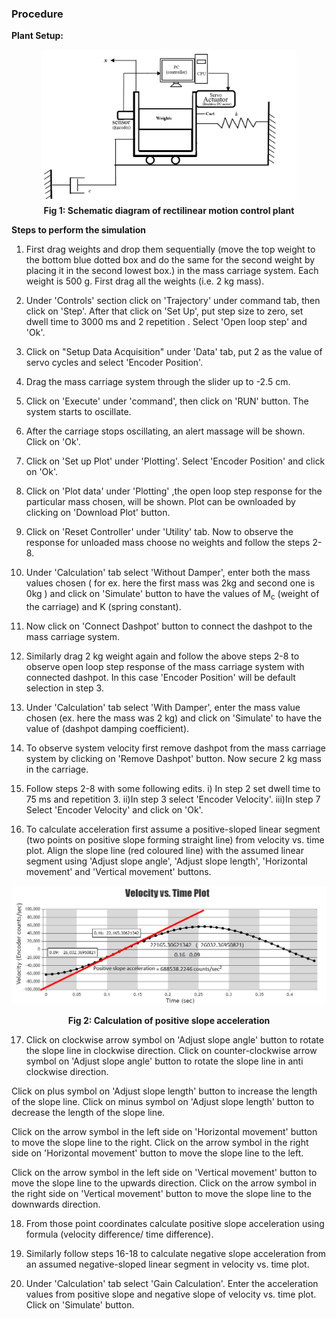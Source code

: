 ### Procedure

**Plant Setup:**
								
<div align="center">
<img  src="./images/scth.png" style="width:81%;height:30%"><br/>
<b>Fig 1: Schematic diagram of rectilinear motion control plant</b>
</div>
								
								
**Steps to perform the simulation**
								
1. First drag weights and drop them sequentially (move the top weight to the bottom blue dotted box and do the same for the second weight by placing it in the second lowest box.) in the mass carriage system. 
Each weight is 500 g. First drag all the weights (i.e. 2 kg mass).
							  
2. Under 'Controls' section click on 'Trajectory' under command tab, then click on 'Step'. After that click on 'Set Up', put step size to zero, set dwell time to 3000 ms and 2 repetition . Select 'Open loop step' and 'Ok'.
							 
3. Click on "Setup Data Acquisition" under 'Data' tab, put 2 as the value of servo cycles and select 'Encoder Position'.

4. Drag the mass carriage system through the slider up to -2.5 cm.

5. Click on 'Execute' under 'command', then click on 'RUN' button. The system starts to oscillate.

6. After the carriage stops oscillating, an alert massage will be shown. Click on 'Ok'.

7. Click on 'Set up Plot' under 'Plotting'. Select 'Encoder Position' and click on 'Ok'.

8.  Click on 'Plot data' under 'Plotting' ,the open loop step response for the particular mass chosen, will be shown. Plot can be ownloaded by clicking on 'Download Plot' button.
							 
9. Click on 'Reset Controller' under 'Utility' tab. Now to observe the response for unloaded mass choose no weights and follow the steps 2-8.
							
10. Under 'Calculation' tab select 'Without Damper', enter both the mass values chosen ( for ex. here the first mass was 2kg and second one is 0kg ) and click on 'Simulate' button to have the values of M<sub>c</sub> (weight of the carriage) and K (spring constant).

11. Now click on 'Connect Dashpot' button to connect the dashpot to the mass carriage system.
							 
12. Similarly drag 2 kg weight again and follow the above steps 2-8 to observe open loop step response of the mass carriage system with connected dashpot.
In this case 'Encoder Position' will be default selection in step 3.
							 
13. Under 'Calculation' tab select 'With Damper', enter the mass value chosen (ex. here the mass was 2 kg) and click on 'Simulate' to have the value of (dashpot damping coefficient).
							 
14. To observe system velocity first remove dashpot from the mass carriage system by clicking on 'Remove Dashpot' button. Now secure 2 kg mass in the carriage.
							 
15. Follow steps 2-8 with some following edits.
i) In step 2 set dwell time to 75 ms and repetition 3.
ii)In step 3 select 'Encoder Velocity'.
iii)In step 7 Select 'Encoder Velocity' and click on 'Ok'.
					 
16. To calculate acceleration first assume a positive-sloped linear segment (two points on positive slope forming straight line) from velocity vs. time plot. Align the slope line (red coloured line) 
with the assumed linear segment using 'Adjust slope angle', 'Adjust slope length', 'Horizontal movement' and 'Vertical movement' buttons.

<div align="center">
<img  src="./images/plot2.png" class="img-fluid"><br/>
	
<b>Fig 2: Calculation of positive slope acceleration</b>
</div>
							 
17. Click on clockwise arrow symbol on 'Adjust slope angle' button to rotate the slope line in clockwise direction.
Click on counter-clockwise arrow symbol on 'Adjust slope angle' button to rotate the slope line in anti clockwise direction.

Click on plus symbol on 'Adjust slope length' button to increase the length of the slope line.
Click on minus symbol on 'Adjust slope length' button to decrease the length of the slope line.

Click on the arrow symbol in the left side on 'Horizontal movement' button to move the slope line to the right.
Click on the arrow symbol in the right side on 'Horizontal movement' button to move the slope line to the left.
								
Click on the arrow symbol in the left side on 'Vertical movement' button to move the slope line to the upwards direction.
Click on the arrow symbol in the right side on 'Vertical movement' button to move the slope line to the downwards direction.
							 
18. From those point coordinates calculate positive slope acceleration using formula (velocity difference/ time difference).
    
19. Similarly follow steps 16-18 to calculate negative slope acceleration from an assumed negative-sloped linear segment in velocity vs. time plot.

20. Under 'Calculation' tab select 'Gain Calculation'. Enter the acceleration values from positive slope and negative slope of velocity vs. time plot. Click on 'Simulate' button.

 					
  
